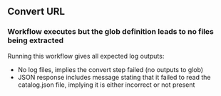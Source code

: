 ## Convert URL 
### Workflow executes but the glob definition leads to no files being extracted


Running this workflow gives all expected log outputs:
- No log files, implies the convert step failed (no outputs to glob)
- JSON response includes message stating that it failed to read the catalog.json file, implying it is either incorrect or not present
